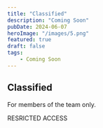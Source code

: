 ```yaml
---
title: "Classified"
description: "Coming Soon"
pubDate: 2024-06-07
heroImage: "/images/5.png"
featured: true
draft: false
tags:
    - Coming Soon
---
```


## Classified 

For members of the team only. 

RESRICTED ACCESS